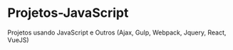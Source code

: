 # Projetos-JavaScript
Projetos usando JavaScript e Outros (Ajax, Gulp, Webpack, Jquery, React, VueJS)
